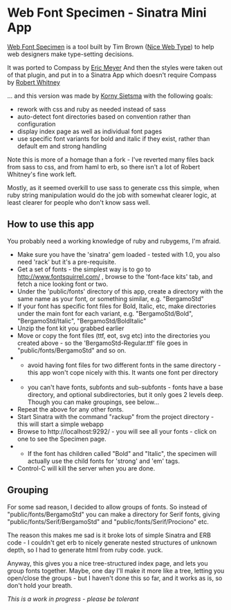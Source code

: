 Web Font Specimen - Sinatra Mini App
=====================

[Web Font Specimen](http://webfontspecimen.com/) is a tool built by Tim Brown
([Nice Web Type](http://nicewebtype.com/)) to help web designers make
type-setting decisions.

It was ported to Compass by [Eric Meyer](http://www.oddbird.net) And then the styles were taken out of that plugin, and put in to a Sinatra App which doesn't require Compass by [Robert Whitney](http://www.robertjwhitney.com)

... and this version was made by [Korny Sietsma](http://github.com/kornysietsma) with the following goals:

* rework with css and ruby as needed instead of sass
* auto-detect font directories based on convention rather than configuration
* display index page as well as individual font pages
* use specific font variants for bold and italic if they exist, rather than default em and strong handling

Note this is more of a homage than a fork - I've reverted many files back from sass to css,
and from haml to erb, so there isn't a lot of Robert Whitney's fine work left.

Mostly, as it seemed overkill to use sass to generate css this simple,
when ruby string manipulation would do the job with somewhat clearer logic, at least clearer
for people who don't know sass well.

How to use this app
-------------------

You probably need a working knowledge of ruby and rubygems, I'm afraid.

* Make sure you have the 'sinatra' gem loaded - tested with 1.0, you also need 'rack' but it's a pre-requisite.
* Get a set of fonts - the simplest way is to go to http://www.fontsquirrel.com/ , browse to the 'font-face kits' tab, and fetch a nice looking font or two.
* Under the 'public/fonts' directory of this app, create a directory with the same name as your font, or something similar, e.g. "BergamoStd"
* If your font has specific font files for Bold, Italic, etc, make directories under the main font for each variant, e.g. "BergamoStd/Bold", "BergamoStd/Italic", "BergamoStd/BoldItalic"
* Unzip the font kit you grabbed earlier
* Move or copy the font files (ttf, eot, svg etc) into the directories you created above - so the 'BergamoStd-Regular.ttf' file goes in "public/fonts/BergamoStd" and so on.
* * avoid having font files for two different fonts in the same directory - this app won't cope nicely with this.  It wants one font per directory
* * you can't have fonts, subfonts and sub-subfonts - fonts have a base directory, and optional subdirectories, but it only goes 2 levels deep.  Though you can make groupings, see below...
* Repeat the above for any other fonts.
* Start Sinatra with the command "rackup" from the project directory - this will start a simple webapp
* Browse to http://localhost:9292/ - you will see all your fonts - click on one to see the Specimen page.
* * If the font has children called "Bold" and "Italic", the specimen will actually use the child fonts for 'strong' and 'em' tags.
* Control-C will kill the server when you are done.

Grouping
--------
For some sad reason, I decided to allow groups of fonts.  So instead of "public/fonts/BergamoStd" you can make a directory for Serif fonts, giving "public/fonts/Serif/BergamoStd" and "public/fonts/Serif/Prociono" etc.

The reason this makes me sad is it broke lots of simple Sinatra and ERB code - I couldn't get erb to nicely generate nested structures of unknown depth, so I had to generate html from ruby code. yuck.

Anyway, this gives you a nice tree-structured index page, and lets you group fonts together.
Maybe, one day I'll make it more like a tree, letting you open/close the groups - but I haven't done this so far, and it works as is, so don't hold your breath.

*This is a work in progress - please be tolerant*